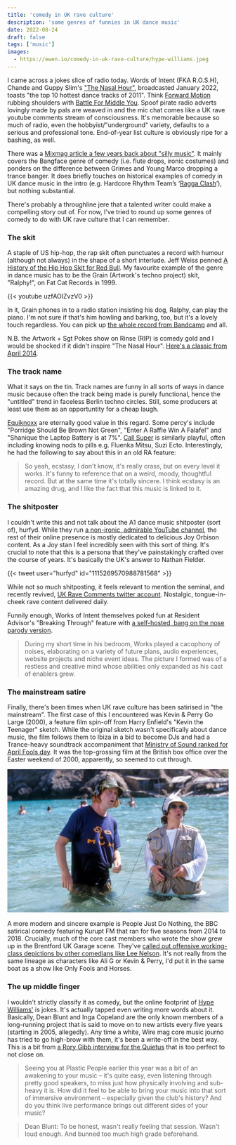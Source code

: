 ```yaml
---
title: 'comedy in UK rave culture'
description: 'some genres of funnies in UK dance music'
date: 2022-08-24
draft: false
tags: ['music']
images:
  - https://ewen.io/comedy-in-uk-rave-culture/hype-williams.jpeg
---
```


I came across a jokes slice of radio today. Words of Intent (FKA R.O.S.H),
Chande and Guppy Slim's
["The Nasal Hour"](https://soundcloud.com/balamii/the-nasal-hour-w-works-of-intent-chande-guppy-slim-january-2022),
broadcasted January 2022, toasts "the top 10 hottest dance tracks of 2011".
Think
[Forward Motion](https://www.youtube.com/watch?v=1yD2uhjQqsI&ab_channel=RECORDOirelles)
rubbing shoulders with
[Battle For Middle You](https://www.youtube.com/watch?v=aLqWjUWGYFA&ab_channel=TedHartkamp).
Spoof pirate radio adverts lovingly made by pals are weaved in and the mic chat
comes like a UK rave youtube comments stream of consciousness. It's memorable
because so much of radio, even the hobbyist/"underground" variety, defaults to a
serious and professional tone. End-of-year list culture is obviously ripe for a
bashing, as well.

There was a
[Mixmag article a few years back about "silly music"](https://mixmag.net/feature/silly-music-anti-establishment-artists-reclaiming-dance-music-funny-side).
It mainly covers the Bangface genre of comedy (i.e. flute drops, ironic
costumes) and ponders on the difference between Grimes and Young Marco dropping
a trance banger. It does briefly touches on historical examples of comedy in UK
dance music in the intro (e.g. Hardcore Rhythm Team’s
‘[Ragga Clash](https://www.youtube.com/watch?v=um9aitZBH3s)’), but nothing
substantial.

There's probably a throughline jere that a talented writer could make a
compelling story out of. For now, I've tried to round up some genres of comedy
to do with UK rave culture that I can remember.

### The skit

A staple of US hip-hop, the rap skit often punctuates a record with humour
(although not always) in the shape of a short interlude. Jeff Weiss penned
[A History of the Hip Hop Skit for Red Bull](https://daily.redbullmusicacademy.com/2015/07/hip-hop-skits-history).
My favourite example of the genre in dance music has to be the Grain (Artwork's
techno project) skit, "Ralphy!", on Fat Cat Records in 1999.

{{< youtube uzfAOIZvzV0 >}}

In it, Grain phones in to a radio station insisting his dog, Ralphy, can play
the piano. I'm not sure if that's him howling and barking, too, but it's a
lovely touch regardless. You can pick up
[the whole record from Bandcamp](https://grainfc.bandcamp.com/album/untitled-g2)
and all.

N.B. the Artwork + Sgt Pokes show on Rinse (RIP) is comedy gold and I would be
shocked if it didn't inspire "The Nasal Hour".
[Here's a classic from April 2014](https://soundcloud.com/rinsefm/artwork280414).

### The track name

What it says on the tin. Track names are funny in all sorts of ways in dance
music because often the track being made is purely functional, hence the
"untitled" trend in faceless Berlin techno circles. Still, some producers at
least use them as an opportuntity for a cheap laugh.

[Equiknoxx](https://equiknoxx.bandcamp.com/) are eternally good value in this
regard. Some percy's include "Porridge Should Be Brown Not Green", "Enter A
Raffle Win A Falafel" and "Shanique the Laptop Battery is at 7%".
[Call Super](https://callsuper.bandcamp.com/) is similarly playful, often
including knowing nods to pills e.g. Fluenka Mitsu, Suzi Ecto. Interestingly, he
had the following to say about this in an old RA feature:

> So yeah, ecstasy, I don't know, it's really crass, but on every level it
> works. It's funny to reference that on a weird, moody, thoughtful record. But
> at the same time it's totally sincere. I think ecstasy is an amazing drug, and
> I like the fact that this music is linked to it.

### The shitposter

I couldn't write this and not talk about the A1 dance music shitposter (sort
of), hurfyd. While they run
[a non-ironic, admirable YouTube channel](https://www.youtube.com/channel/UCzeR0_RWnpNHe6y4DTLwE5Q),
the rest of their online presence is mostly dedicated to delicious Joy Orbison
content. As a Joy stan I feel incredibly seen with this sort of thing. It's
crucial to note that this is a persona that they've painstakingly crafted over
the course of years. It's basically the UK's answer to Nathan Fielder.

{{< tweet user="hurfyd" id="1115269570988781568" >}}

While not so much shitposting, it feels relevant to mention the seminal, and
recently revived,
[UK Rave Comments twitter account](https://twitter.com/ukravecomments?lang=en).
Nostalgic, tongue-in-cheek rave content delivered daily.

Funnily enough, Works of Intent themselves poked fun at Resident Advisor's
"Breaking Through" feature with
[a self-hosted, bang on the nose parody version](https://worksofintent.com/breaking/).

> During my short time in his bedroom, Works played a cacophony of noises,
> elaborating on a variety of future plans, audio experiences, website projects
> and niche event ideas. The picture I formed was of a restless and creative
> mind whose abilities only expanded as his cast of enablers grew.

### The mainstream satire

Finally, there's been times when UK rave culture has been satirised in "the
mainstream". The first case of this I encountered was Kevin & Perry Go Large
(2000), a feature film spin-off from Harry Enfield's "Kevin the Teenager"
sketch. While the original sketch wasn't specifically about dance music, the
film follows them to Ibiza in a bid to become DJs and had a Trance-heavy
soundtrack accompaniment that
[Ministry of Sound ranked for April Fools day](https://www.ministryofsound.com/posts/articles/2020/april/ranked-the-kevin-perry-soundtrack/).
It was the top-grossing film at the British box office over the Easter weekend
of 2000, apparently, so seemed to cut through.

![Kevin & Perry Go Large (2000)](kevin-perry.jpeg)

A more modern and sincere example is People Just Do Nothing, the BBC satirical
comedy featuring Kurupt FM that ran for five seasons from 2014 to 2018.
Crucially, much of the core cast members who wrote the show grew up in the
Brentford UK Garage scene. They've
[called out offensive working-class depictions by other comedians like Lee Nelson](https://www.nme.com/news/tv/people-just-do-nothing-creator-hits-out-at-actuall-873298).
It's not really from the same lineage as characters like Ali G or Kevin & Perry,
I'd put it in the same boat as a show like Only Fools and Horses.

### The up middle finger

I wouldn't strictly classify it as comedy, but the online footprint of
[Hype Williams'](https://www.discogs.com/artist/1874027-Hype-Williams-2) is
jokes. It's actually tapped even writing more words about it. Basically, Dean
Blunt and Inga Copeland are the only known members of a long-running project
that is said to move on to new artists every five years (starting in 2005,
allegedly). Any time a white, Wire mag core music journo has tried to go
high-brow with them, it's been a write-off in the best way. This is a bit from
[a Rory Gibb interview for the Quietus](https://thequietus.com/articles/06600-hype-williams-interview)
that is too perfect to not close on.

> Seeing you at Plastic People earlier this year was a bit of an awakening to
> your music – it's quite easy, even listening through pretty good speakers, to
> miss just how physically involving and sub-heavy it is. How did it feel to be
> able to bring your music into that sort of immersive environment – especially
> given the club's history? And do you think live performance brings out
> different sides of your music?

> Dean Blunt: To be honest, wasn't really feeling that session. Wasn't loud
> enough. And bunned too much high grade beforehand.
